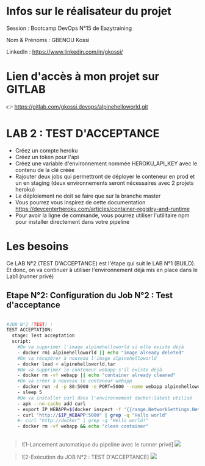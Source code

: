 # Infos sur le réalisateur du projet
Session       : Bootcamp DevOps N°15 de Eazytraining

Nom & Prénoms : GBENOU Kossi

LinkedIn      : https://www.linkedin.com/in/gkossi/

# Lien d'accès à mon projet sur GITLAB
👉 https://gitlab.com/gkossi.devops/alpinehelloworld.git

# LAB 2 : TEST D'ACCEPTANCE
- Créez un compte heroku
- Créez un token pour l'api
- Créez une variable d'environnement nommée HEROKU_API_KEY avec le contenu de la clé créée
- Rajouter deux jobs qui permettront de déployer le conteneur en prod et un en staging (deux environnements seront nécessaires avec 2 projets heroku)
- Le déploiement ne doit se faire que sur la branche master
- Vous pourrez vous inspirez de cette documentation https://devcenterheroku.com/articles/container-registry-and-runtime
- Pour avoir la ligne de commande, vous pourrez utiliser l'utilitaire npm pour installer directement dans votre pipeline

# Les besoins
Ce LAB N°2 (TEST D'ACCEPTANCE) est l'étape qui suit le LAB N°1 (BUILD).
Et donc, on va continuer à utiliser l'environnement déjà mis en place dans le Lab1 (runner privé)


## Etape N°2: Configuration du Job N°2 : Test d'acceptance

```bash

#JOB N°2 (TEST) :
TEST ACCEPTATION:
  stage: Test acceptation
  script:
    #On va supprimer l'image alpinehelloworld si elle existe déjà
    - docker rmi alpinehelloworld || echo "image already deleted"
    #On va récupérer à nouveau l'image alpinehelloworld
    - docker load < alpinehelloworld.tar
    #On va supprimer le conteneur webapp s'il existe déjà
    - docker rm -vf webapp || echo "container already cleaned"
    #On va créer à nouveau le conteneur webapp
    - docker run -d -p 80:5000 -e PORT=5000 --name webapp alpinehelloworld
    - sleep 5
    #On va installer curl dans l'environnement docker:latest utilisé
    - apk --no-cache add curl
    - export IP_WEBAPP=$(docker inspect -f '{{range.NetworkSettings.Networks}}{{.IPAddress}}{{end}}' webapp)
    - curl "http://$IP_WEBAPP:5000" | grep -q "Hello world"
    #- curl "http://docker" | grep -q "Hello world!"
    - docker rm -vf webapp && echo "clean container"
	
```

> ![1-Lancement automatique du pipeline avec le runner privé] ![](images/pipeline-dashboard.JPG)

> ![2-Exécution du JOB N°2 : TEST D'ACCEPTANCE] ![](images/test-acceptance.JPG)






